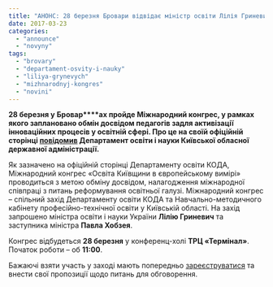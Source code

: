 ```yaml
---
title: "АНОНС: 28 березня Бровари відвідає міністр освіти Лілія Гриневич"
date: 2017-03-23
categories: 
  - "announce"
  - "novyny"
tags: 
  - "brovary"
  - "departament-osvity-i-nauky"
  - "liliya-grynevych"
  - "mizhnarodnyj-kongres"
  - "novini"
---
```


**28 березня у** **Бровар****ах пройде Міжнародний конгрес, у рамках якого заплановано обмін досвідом педагогів задля активізації інноваційних процесів у освітній сфері. Про це на своїй офіційній сторінці [повідомив](http://www.kyiv-oblosvita.gov.ua/component/content/article/2-uncategorised/9809-reestratsiya-uchasnikiv-mizhnarodnogo-kongresu-osvita-kijivshchini-v-evropejskomu-vimiri) Департамент освіти і науки Київської обласної державної адміністрації.** 

Як зазначено на офіційній сторінці Департаменту освіти КОДА, Міжнародний конгрес «Освіта Київщини в європейському вимірі» проводиться з метою обміну досвідом, налагодження міжнародної співпраці з питань реформування освітньої галузі. Міжнародний конгрес – спільний захід Департаменту освіти КОДА та Навчально-методичного кабінету професійно-технічної освіти у Київській області. На захід запрошено міністра освіти і науки України **Лілію Гриневич** та заступника міністра **Павла Хобзея**.

Конгрес відбудеться **28 березня** у конференц-холі **ТРЦ «Термінал»**.  Початок роботи – об **11:00**.

Бажаючі взяти участь у заході мають попередньо [зареєструватися](http://docs.google.com/forms/d/e/1FAIpQLSd_65rWaXgNLgssyG_NjWtFMbGaRAXVa3nH7aP4P2xX3LRDqg/viewform?c=0&w=1) та внести свої пропозиції щодо питань для обговорення.
